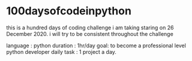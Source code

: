 # 100daysofcodeinpython
this is a hundred days of coding challenge i am taking staring on 26 December 2020. i will try to be consistent throughout the challenge 

language : python
duration : 1hr/day
goal: to become a professional level python developer
daily task : 1 project a day.
